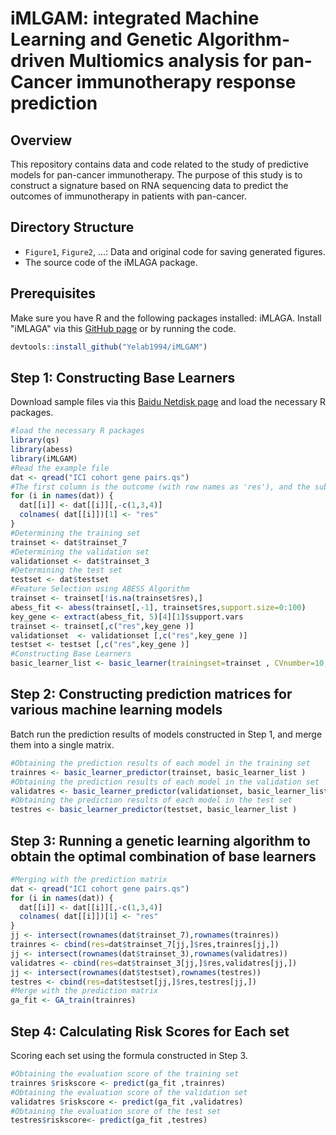 # iMLGAM: integrated Machine Learning and Genetic Algorithm-driven Multiomics analysis for pan-Cancer immunotherapy response prediction

## Overview

This repository contains data and code related to the study of predictive models for pan-cancer immunotherapy. The purpose of this study is to construct a signature based on RNA sequencing data to predict the outcomes of immunotherapy in patients with pan-cancer.

## Directory Structure

- `Figure1`, `Figure2`, ...: Data and original code for saving generated figures.
- The source code of the iMLAGA package.

## Prerequisites

Make sure you have R and the following packages installed: iMLAGA. Install "iMLAGA" via this [GitHub page](https://github.com/Yelab1994/iMLAGA) or by running the code.

```R
devtools::install_github("Yelab1994/iMLGAM")
```
## Step 1: Constructing Base Learners
Download sample files via this [Baidu Netdisk page](https://pan.baidu.com/s/1DmL1MBvDnn4JT798wFRoSQ?pwd=h527) and load the necessary R packages.

```R
#load the necessary R packages
library(qs)
library(abess)
library(iMLGAM)
#Read the example file
dat <- qread("ICI cohort gene pairs.qs")
#The first column is the outcome (with row names as 'res'), and the subsequent columns are features.
for (i in names(dat)) {
  dat[[i]] <- dat[[i]][,-c(1,3,4)]
  colnames( dat[[i]])[1] <- "res"
}
#Determining the training set
trainset <- dat$trainset_7
#Determining the validation set
validationset <- dat$trainset_3
#Determining the test set 
testset <- dat$testset 
#Feature Selection using ABESS Algorithm
trainset <- trainset[!is.na(trainset$res),]
abess_fit <- abess(trainset[,-1], trainset$res,support.size=0:100)
key_gene <- extract(abess_fit, 5)[4][1]$support.vars
trainset <- trainset[,c("res",key_gene )]
validationset  <- validationset [,c("res",key_gene )]
testset <- testset [,c("res",key_gene )]
#Constructing Base Learners
basic_learner_list <- basic_learner(trainingset=trainset , CVnumber=10, Cvrepeats=5, ncore=8)
```

## Step 2: Constructing prediction matrices for various machine learning models
Batch run the prediction results of models constructed in Step 1, and merge them into a single matrix.
```R
#Obtaining the prediction results of each model in the training set
trainres <- basic_learner_predictor(trainset, basic_learner_list )
#Obtaining the prediction results of each model in the validation set
validatres <- basic_learner_predictor(validationset, basic_learner_list )
#Obtaining the prediction results of each model in the test set
testres <- basic_learner_predictor(testset, basic_learner_list )
```

## Step 3: Running a genetic learning algorithm to obtain the optimal combination of base learners
```R
#Merging with the prediction matrix
dat <- qread("ICI cohort gene pairs.qs")
for (i in names(dat)) {
  dat[[i]] <- dat[[i]][,-c(1,3,4)]
  colnames( dat[[i]])[1] <- "res"
}
jj <- intersect(rownames(dat$trainset_7),rownames(trainres))
trainres <- cbind(res=dat$trainset_7[jj,]$res,trainres[jj,])
jj <- intersect(rownames(dat$trainset_3),rownames(validatres))
validatres <- cbind(res=dat$trainset_3[jj,]$res,validatres[jj,])
jj <- intersect(rownames(dat$testset),rownames(testres))
testres <- cbind(res=dat$testset[jj,]$res,testres[jj,])
#Merge with the prediction matrix
ga_fit <- GA_train(trainres)
```

## Step 4: Calculating Risk Scores for Each set
Scoring each set using the formula constructed in Step 3.
```R
#Obtaining the evaluation score of the training set
trainres $riskscore <- predict(ga_fit ,trainres)
#Obtaining the evaluation score of the validation set
validatres $riskscore <- predict(ga_fit ,validatres)
#Obtaining the evaluation score of the test set
testres$riskscore<- predict(ga_fit ,testres)
```
